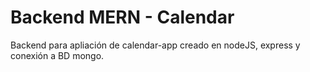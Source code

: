 # Backend MERN - Calendar

Backend para apliación de calendar-app creado en nodeJS, express y conexión a BD mongo.  
